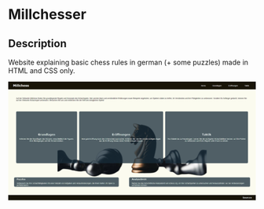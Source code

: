 # Millchesser #
## Description ##
Website explaining basic chess rules in german (+ some puzzles) made in HTML and CSS only.

![img](media/indexSite.png)


